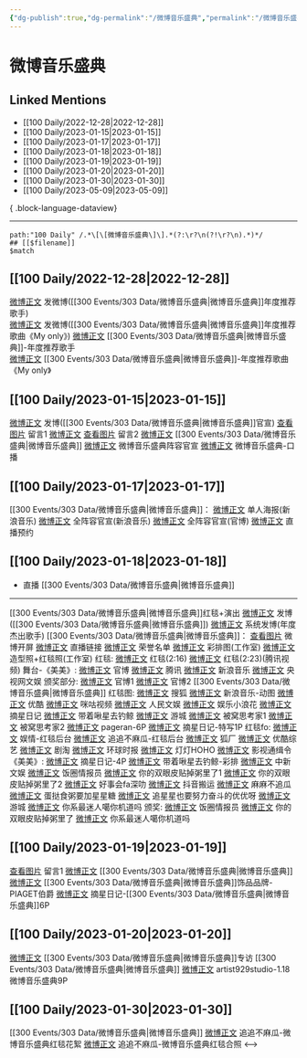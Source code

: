 ```yaml
---
{"dg-publish":true,"dg-permalink":"/微博音乐盛典","permalink":"/微博音乐盛典/","created":"2022-12-30T17:27:40.000+08:00","updated":"2023-04-10T16:47:19.000+08:00"}
---
```


# 微博音乐盛典

## Linked Mentions
- [[100 Daily/2022-12-28\|2022-12-28]]
- [[100 Daily/2023-01-15\|2023-01-15]]
- [[100 Daily/2023-01-17\|2023-01-17]]
- [[100 Daily/2023-01-18\|2023-01-18]]
- [[100 Daily/2023-01-19\|2023-01-19]]
- [[100 Daily/2023-01-20\|2023-01-20]]
- [[100 Daily/2023-01-30\|2023-01-30]]
- [[100 Daily/2023-05-09\|2023-05-09]]

{ .block-language-dataview}

---

```expander
path:"100 Daily" /.*\[\[微博音乐盛典\]\].*(?:\r?\n(?!\r?\n).*)*/
## [[$filename]]
$match
```
## [[100 Daily/2022-12-28\|2022-12-28]]
[微博正文](https://m.weibo.cn/1736988591/4851606996131052) 发微博([[300 Events/303 Data/微博音乐盛典\|微博音乐盛典]]年度推荐歌手)  
[微博正文](https://m.weibo.cn/1736988591/4851712667422932) 发微博([[300 Events/303 Data/微博音乐盛典\|微博音乐盛典]]年度推荐歌曲《My only》)
[微博正文](https://m.weibo.cn/2183483187/4851606217033486) [[300 Events/303 Data/微博音乐盛典\|微博音乐盛典]]-年度推荐歌手  
[微博正文](https://m.weibo.cn/2183483187/4851711908776919) [[300 Events/303 Data/微博音乐盛典\|微博音乐盛典]]-年度推荐歌曲《My only》
## [[100 Daily/2023-01-15\|2023-01-15]]
[微博正文](https://m.weibo.cn/1736988591/4858159253946437) 发博([[300 Events/303 Data/微博音乐盛典\|微博音乐盛典]]官宣)
[查看图片](https://wx2.sinaimg.cn/large/0088n2Pggy1ha4qa44kajj30u00wm7a2.jpg) 留言1 [微博正文](https://m.weibo.cn/2803301701/4857739774528919)
[查看图片](https://wx1.sinaimg.cn/large/0088n2Pggy1ha4qadvjiij30u014bjx5.jpg) 留言2 [微博正文](https://m.weibo.cn/1736988591/4857739652368085)
[[300 Events/303 Data/微博音乐盛典\|微博音乐盛典]]
[微博正文](https://m.weibo.cn/2183483187/4858124986747235) 微博音乐盛典阵容官宣
[微博正文](https://m.weibo.cn/2183483187/4858176501450175) 微博音乐盛典-口播
## [[100 Daily/2023-01-17\|2023-01-17]]
[[300 Events/303 Data/微博音乐盛典\|微博音乐盛典]]：
[微博正文](https://m.weibo.cn/1266269835/4858905447109471) 单人海报(新浪音乐)
[微博正文](https://m.weibo.cn/1266269835/4858858759784301) 全阵容官宣(新浪音乐)
[微博正文](https://m.weibo.cn/2183483187/4858857627327295) 全阵容官宣(官博)
[微博正文](https://m.weibo.cn/2183483187/4858853457399332) 直播预约
## [[100 Daily/2023-01-18\|2023-01-18]]
  - 直播 [[300 Events/303 Data/微博音乐盛典\|微博音乐盛典]]
---
[[300 Events/303 Data/微博音乐盛典\|微博音乐盛典]]红毯+演出
[微博正文](https://m.weibo.cn/1736988591/4859379981494211) 发博([[300 Events/303 Data/微博音乐盛典\|微博音乐盛典]])
[微博正文](https://m.weibo.cn/1736988591/4859382037223658) 系统发博(年度杰出歌手)
[[300 Events/303 Data/微博音乐盛典\|微博音乐盛典]]：
[查看图片](https://wx4.sinaimg.cn/large/0088n2Pggy1ha87du8a4dj30u01sytld.jpg) 微博开屏
[微博正文](https://m.weibo.cn/2183483187/4859288217976880) 直播链接
[微博正文](https://m.weibo.cn/2183483187/4859384818040930) 荣誉名单
[微博正文](https://m.weibo.cn/7478855230/4859321219550510) 彩排图(工作室)
[微博正文](https://m.weibo.cn/7478855230/4859402282862875) 造型照+红毯照(工作室)
红毯:
[微博正文](https://m.weibo.cn/2183483187/4859320615830188) 红毯(2:16)
[微博正文](https://m.weibo.cn/2591595652/4859322003359712) 红毯(2:23)(腾讯视频)
舞台-《美美》:
[微博正文](https://m.weibo.cn/2183483187/4859360423192165) 官博
[微博正文](https://m.weibo.cn/3758512144/4859361740463103) 腾讯
[微博正文](https://m.weibo.cn/1266269835/4859361543330310) 新浪音乐
[微博正文](https://m.weibo.cn/7735105675/4859363153942750) 央视网文娱
颁奖部分:
[微博正文](https://m.weibo.cn/2183483187/4859371375563157) 官博1
[微博正文](https://m.weibo.cn/2183483187/4859371216176178) 官博2
[[300 Events/303 Data/微博音乐盛典\|微博音乐盛典]]
红毯图:
[微博正文](https://m.weibo.cn/1843633441/4859324642362462) 搜狐
[微博正文](https://m.weibo.cn/1266269835/4859324486388105) 新浪音乐-动图
[微博正文](https://m.weibo.cn/1642904381/4859331021904992) 优酷
[微博正文](https://m.weibo.cn/1809436135/4859334611699854) 咪咕视频
[微博正文](https://m.weibo.cn/7362512027/4859354832438486) 人民文娱
[微博正文](https://m.weibo.cn/5611783716/4859324809347651) 娱乐小浪花
[微博正文](https://m.weibo.cn/6859101100/4859326592716390) 摘星日记
[微博正文](https://m.weibo.cn/3246571812/4859323748979594) 带着啾星去钓鲸
[微博正文](https://m.weibo.cn/1801743981/4859322783763004) 游城
[微博正文](https://m.weibo.cn/6963919213/4859319953133799) 被窝思考家1
[微博正文](https://m.weibo.cn/6963919213/4859329812894623) 被窝思考家2
[微博正文](https://m.weibo.cn/7633014126/4859412176444486) pageran-6P
[微博正文](https://m.weibo.cn/6859101100/4859412142890661) 摘星日记-特写1P
红毯fo:
[微博正文](https://m.weibo.cn/6579479488/4859313359951947) 娱情-红毯后台
[微博正文](https://m.weibo.cn/5657474252/4859341850811791) 追追不麻瓜-红毯后台
[微博正文](https://m.weibo.cn/6525010965/4859324930725845) 狐厂
[微博正文](https://m.weibo.cn/5546124973/4859317393822903) 优酷综艺
[微博正文](https://m.weibo.cn/5697928291/4859317444937293) 剧淘
[微博正文](https://m.weibo.cn/7442413095/4859319507748151) 环球时报
[微博正文](https://m.weibo.cn/5367837096/4859321902436697) 灯灯HOHO
[微博正文](https://m.weibo.cn/3666565210/4859318471495581) 影视通缉令
《美美》:
[微博正文](https://m.weibo.cn/6859101100/4859364270152365) 摘星日记-4P
[微博正文](https://m.weibo.cn/3246571812/4859360981549933) 带着啾星去钓鲸-彩排
[微博正文](https://m.weibo.cn/7728745629/4859363023659272) 中新文娱
[微博正文](https://m.weibo.cn/5927465467/4859356081823135) 饭圈情报员
[微博正文](https://m.weibo.cn/1951132625/4859360671698990) 你的双眼皮贴掉粥里了1
[微博正文](https://m.weibo.cn/1951132625/4859361669417298) 你的双眼皮贴掉粥里了2
[微博正文](https://m.weibo.cn/6147237910/4859361799703633) 好事会fa深叻
[微博正文](https://m.weibo.cn/5122158435/4859370628193275) 抖音搬运
[微博正文](https://m.weibo.cn/5657474252/4859370733312128) 麻麻不追瓜
[微博正文](https://m.weibo.cn/6048634807/4859392824181360) 蛋挞食粥要加星星糖
[微博正文](https://m.weibo.cn/7633597699/4859393386743150) 追星星也要努力奋斗的优优呀
[微博正文](https://m.weibo.cn/1801743981/4859400713410421) 游城
[微博正文](https://m.weibo.cn/7724525486/4859409887660976) 你系最迷人噶你机道吗
颁奖:
[微博正文](https://m.weibo.cn/5927465467/4859366384337047) 饭圈情报员
[微博正文](https://m.weibo.cn/1951132625/4859368883620401) 你的双眼皮贴掉粥里了
[微博正文](https://m.weibo.cn/7724525486/4859395067877176) 你系最迷人噶你机道吗

## [[100 Daily/2023-01-19\|2023-01-19]]
[查看图片](https://wx3.sinaimg.cn/large/0088n2Pggy1ha9dt16ybzj30u00ougq9.jpg) 留言1 [微博正文](https://m.weibo.cn/1736988591/4859382037223658) [[300 Events/303 Data/微博音乐盛典\|微博音乐盛典]]
[微博正文](https://m.weibo.cn/2043491874/4859650379876943) [[300 Events/303 Data/微博音乐盛典\|微博音乐盛典]]饰品品牌-PIAGET伯爵
[微博正文](https://m.weibo.cn/6859101100/4859580317701751) 摘星日记-[[300 Events/303 Data/微博音乐盛典\|微博音乐盛典]]6P
## [[100 Daily/2023-01-20\|2023-01-20]]
[微博正文](https://m.weibo.cn/2183483187/4859995349061299) [[300 Events/303 Data/微博音乐盛典\|微博音乐盛典]]专访
[[300 Events/303 Data/微博音乐盛典\|微博音乐盛典]]
[微博正文](https://m.weibo.cn/6873250805/4859917738182044) artist929studio-1.18微博音乐盛典9P

## [[100 Daily/2023-01-30\|2023-01-30]]
[[300 Events/303 Data/微博音乐盛典\|微博音乐盛典]]
[微博正文](https://m.weibo.cn/5657474252/4863693797723643) 追追不麻瓜-微博音乐盛典红毯花絮
[微博正文](https://m.weibo.cn/5657474252/4863718179473268) 追追不麻瓜-微博音乐盛典红毯合照
<-->